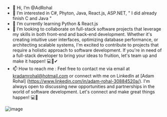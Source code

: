 - 👋 Hi, I’m @AdRohal
- 👀 I’m interested in C#, Phyton, Java, React.js, ASP.NET, " I did already finish C and Java "
- 🌱 I’m currently learning Python & React.js
- 💞️ I’m looking to collaborate on full-stack software projects that leverage my skills in both front-end and back-end development.
  Whether it's creating intuitive user interfaces, optimizing database performance, or architecting scalable systems, I'm excited to contribute to projects that require a holistic approach to software development.
  If you're in need of a full-stack developer to bring your ideas to fruition, let's team up and make it happen! 💻💖✔
- 📫 How to reach me :
  Feel free to contact me via email at kradamrohal@hotmail.com or connect with me on LinkedIn at [Adam Rohal] (https://www.linkedin.com/in/adam-rohal-30884520a/). I'm always open to discussing new opportunities and partnerships in the world of software development. Let's connect and make great things happen! 💻🚀 
  
![image](https://images.app.goo.gl/deTXKwMugzxySdgC6)
